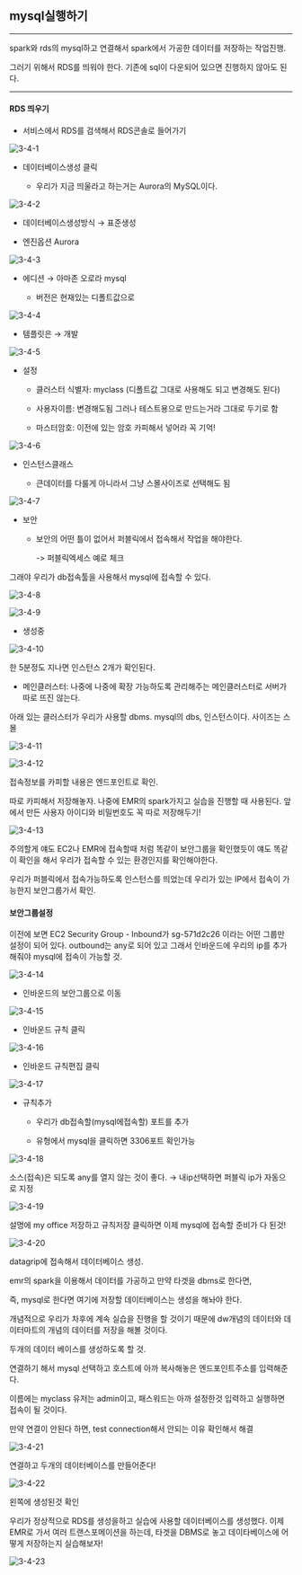 ## mysql실행하기

---

spark와 rds의 mysql하고 연결해서 spark에서 가공한 데이터를 저장하는 작업진행.

그러기 위해서 RDS를 띄워야 한다.
기존에 sql이 다운되어 있으면 진행하지 않아도 된다.

---

#### RDS 띄우기

- 서비스에서 RDS를 검색해서 RDS콘솔로 들어가기

![3-4-1](https://user-images.githubusercontent.com/86764734/154969908-317a759f-2738-4c4f-8f91-54421c3c56c9.png)

- 데이터베이스생성 클릭

  - 우리가 지금 띄울라고 하는거는 Aurora의 MySQL이다.

![3-4-2](https://user-images.githubusercontent.com/86764734/154970024-70b63299-f7e1-429e-8b18-253c6a5568e5.png)

- 데이터베이스생성방식 → 표준생성

- 엔진옵션 Aurora

![3-4-3](https://user-images.githubusercontent.com/86764734/154970199-e164e3db-10ad-47b1-98c5-0c72cb72a214.png)

- 에디션 → 아마존 오로라 mysql
    
    - 버전은 현재있는 디폴트값으로

![3-4-4](https://user-images.githubusercontent.com/86764734/154970339-67fbcce5-3f6e-4f38-8c7f-4ffa600402a1.png)

- 템플릿은 → 개발 

![3-4-5](https://user-images.githubusercontent.com/86764734/154970449-225dafc5-57e1-4adb-a5d6-e999614147f4.png)

- 설정 
    
    - 클러스터 식별자: myclass (디폴트값 그대로 사용해도 되고 변경해도 된다)
    
    - 사용자이름: 변경해도됨 그러나 테스트용으로 만드는거라 그대로 두기로 함
    
    - 마스터암호: 이전에 있는 암호 카피해서 넣어라 꼭 기억!

![3-4-6](https://user-images.githubusercontent.com/86764734/154970511-4932afe2-7e3c-4925-b456-07894fb61c42.png)

- 인스턴스클래스

  - 큰데이터를 다룰게 아니라서 그냥 스몰사이즈로 선택해도 됨

![3-4-7](https://user-images.githubusercontent.com/86764734/154970606-a8cdf553-08f4-4c9e-a6b6-df93e0a75063.png)

- 보안

  - 보안의 어떤 틀이 없어서 퍼블릭에서 접속해서 작업을 해야한다.

    ->  퍼블릭엑세스 예로 체크 

그래야 우리가 db접속툴을 사용해서 mysql에 접속할 수 있다. 

![3-4-8](https://user-images.githubusercontent.com/86764734/154970960-7af75ac1-303e-4442-af38-392b8a6a102a.png)

![3-4-9](https://user-images.githubusercontent.com/86764734/154971071-1c5ad472-4c25-4a72-8dd7-a7d17245d1fc.png)

- 생성중

![3-4-10](https://user-images.githubusercontent.com/86764734/154971186-87a1e38a-400a-4faf-a837-1769b9d2fed5.png)

한 5분정도 지나면 인스턴스 2개가 확인된다.

- 메인클러스터: 나중에 나중에 확장 가능하도록 관리해주는 메인클러스터로 서버가 따로 뜨진 않는다.

아래 있는 클러스터가 우리가 사용할 dbms. 
mysql의 dbs, 인스턴스이다. 사이즈는 스몰

![3-4-11](https://user-images.githubusercontent.com/86764734/154971299-d2c4aa84-ece0-458f-b5b0-135f955fe434.png)

![3-4-12](https://user-images.githubusercontent.com/86764734/154971425-fd0a8eca-93d2-4893-b5da-a1b7525e520f.png)

접속정보를 카피할 내용은 엔드포인트로 확인.

따로 카피해서 저장해놓자.
나중에 EMR의 spark가지고 실습을 진행할 때 사용된다.  앞에서 만든 사용자 아이디와 비밀번호도 꼭 따로 저장해두기!

![3-4-13](https://user-images.githubusercontent.com/86764734/154971500-ea795a62-22c9-4d5f-9143-10cfc9331f4c.png)

주의할게 얘도 EC2나 EMR에 접속할때 처럼 똑같이 보안그룹을 확인했듯이 얘도 똑같이 확인을 해서 우리가 접속할 수 있는 환경인지를 확인해야한다.  

우리가 퍼블릭에서 접속가능하도록 인스턴스를 띄었는데 우리가 있는 IP에서 접속이 가능한지 보안그룹가서 확인.

#### 보안그룹설정

이전에 보면 EC2 Security Group - Inbound가 sg-571d2c26 이라는 어떤 그룹만 설정이 되어 있다. 
outbound는 any로 되어 있고 그래서 인바운드에 우리의 ip를 추가 해줘야 mysql에 접속이 가능할 것.

![3-4-14](https://user-images.githubusercontent.com/86764734/154971597-08bf5af0-6ea6-4a9f-86b5-e61cf390fa28.png)

- 인바운드의 보안그룹으로 이동 

![3-4-15](https://user-images.githubusercontent.com/86764734/154971693-dc2fc756-675c-45ef-ad8b-45ace9413af1.png)

- 인바운드 규칙 클릭

![3-4-16](https://user-images.githubusercontent.com/86764734/154971775-895a9f53-ac25-41e4-abbc-1ec2fe0ae6d4.png)

- 인바운드 규칙편집 클릭

![3-4-17](https://user-images.githubusercontent.com/86764734/154971955-2eb13a92-1ed7-492a-9a2e-fead33a80804.png)

- 규칙추가  

  - 우리가 db접속할(mysql에접속할)  포트를 추가

  - 유형에서 mysql을 클릭하면 3306포트 확인가능

![3-4-18](https://user-images.githubusercontent.com/86764734/154972094-74cad990-2ce2-4109-8655-36cc1f017f03.png)

소스(접속)은 되도록 any를 열지 않는 것이 좋다. 
→ 내ip선택하면 퍼블릭 ip가 자동으로 지정

![3-4-19](https://user-images.githubusercontent.com/86764734/154972259-dbf5733f-8cc3-435f-b2be-1f02da25bdaa.png)

설명에 my office 저장하고 규칙저장 클릭하면 이제 mysql에 접속할 준비가 다 된것!

![3-4-20](https://user-images.githubusercontent.com/86764734/154972366-e37c0517-055f-423a-ad06-8aa086384e77.png)

datagrip에 접속해서 데이터베이스 생성.

emr의 spark을 이용해서 데이터를 가공하고 만약 타겟을 dbms로 한다면,

즉, mysql로 한다면 여기에 저장할 데이터베이스는 생성을 해놔야 한다. 

개념적으로 우리가 차후에 계속 실습을 진행을 할 것이기 때문에 dw개념의  데이터와 데이터마트의 개념의 데이터를 저장을 해볼 것이다. 

두개의 데이터 베이스를 생성하도록 할 것.

연결하기 해서 mysql 선택하고 호스트에 아까 복사해놓은 엔드포인트주소를 입력해준다.

이름에는 myclass  유저는 admin이고, 패스워드는 아까 설정한것 입력하고 실행하면 접속이 될 것이다.

만약 연결이 안된다 하면, test connection해서 안되는 이유 확인해서 해결

![3-4-21](https://user-images.githubusercontent.com/86764734/154972489-fa5b0883-77c3-454c-a4df-5f0358a6b7f4.png)

연결하고 두개의 데이터베이스를 만들어준다!

![3-4-22](https://user-images.githubusercontent.com/86764734/154972677-b70458c6-5d88-4339-ac98-c154be5b3dd9.png)

왼쪽에 생성된것 확인

우리가 정상적으로 RDS를 생성을하고 실습에 사용할 데이터베이스를 생성했다. 
이제 EMR로 가서 여러 트랜스포메이션을 하는데, 타겟을 DBMS로 놓고 데이타베이스에 어떻게 저장하는지 실습해보자!

![3-4-23](https://user-images.githubusercontent.com/86764734/154972852-c23a6d6f-0157-401a-a8b1-118a0e99e7a1.png)